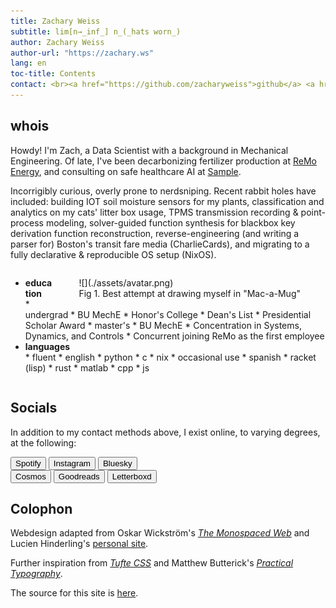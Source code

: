 ```yaml
---
title: Zachary Weiss
subtitle: lim[n→_inf_] n_(_hats worn_)
author: Zachary Weiss
author-url: "https://zachary.ws"
lang: en
toc-title: Contents
contact: <br><a href="https://github.com/zacharyweiss">github</a> <a href="https://www.linkedin.com/in/zacharyweiss99">linkedin</a> <a href="mailto:me@zachary.ws">email</a>
---
```


## whois

Howdy! I'm Zach, a Data Scientist with a background in Mechanical Engineering. Of late, I've been decarbonizing fertilizer production at [ReMo Energy](http://remo.energy/), and consulting on safe healthcare AI at [Sample](https://samplehc.com/).

Incorrigibly curious, overly prone to nerdsniping. Recent rabbit holes have included: building IOT soil moisture sensors for my plants, classification and analytics on my cats' litter box usage, TPMS transmission recording & point-process modeling, solver-guided function synthesis for blackbox key derivation function reconstruction, reverse-engineering (and writing a parser for) Boston's transit fare media (CharlieCards), and migrating to a fully declarative & reproducible OS setup (NixOS).

<div style="overflow:hidden">
<figure class="avatar" style="float:right">
  ![](./assets/avatar.png)
  <figcaption>Fig 1. Best attempt at drawing myself in "Mac-a-Mug"</figcaption>
</figure>

<ul class="tree">
<li><p style="margin: 0;"><strong>education</strong></p>
* undergrad
  * BU MechE
    * Honor's College
    * Dean's List
    * Presidential Scholar Award
* master's
  * BU MechE
    * Concentration in Systems, Dynamics, and Controls
    * Concurrent joining ReMo as the first employee
</li>
<li><p style="margin: 0;"><strong>languages</strong></p>
* fluent
  * english
  * python
  * c
  * nix
* occasional use
  * spanish
  * racket (lisp)
  * rust
  * matlab
  * cpp
  * js
</li></ul>

</div>

## Socials

In addition to my contact methods above, I exist online, to varying degrees, at the following:

<div class="grid">
<button onclick="window.location.href='https://open.spotify.com/user/zacharyweiss';">Spotify</button>
<button onclick="window.location.href='https://www.instagram.com/weiss.zachary/';">Instagram</button>
<button onclick="window.location.href='https://bsky.app/profile/zachary.ws';">Bluesky</button>
</div>
<div class="grid">
<button onclick="window.location.href='https://www.cosmos.so/u';">Cosmos</button>
<button onclick="window.location.href='https://www.goodreads.com/user/show/121959194';">Goodreads</button>
<button onclick="window.location.href='https://boxd.it/4qW7j';">Letterboxd</button>
</div>

## Colophon

Webdesign adapted from Oskar Wickström's [_The Monospaced Web_](https://github.com/owickstrom/the-monospace-web) and Lucien Hinderling's [personal site](https://hinderling.github.io/).

Further inspiration from [_Tufte CSS_](https://edwardtufte.github.io/tufte-css/) and Matthew Butterick's [_Practical Typography_](https://practicaltypography.com/).

The source for this site is [here](https://github.com/zacharyweiss/zacharyweiss.github.io).
